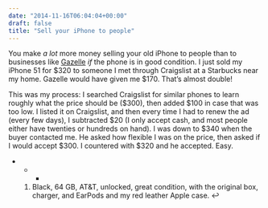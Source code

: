```yaml
---
date: "2014-11-16T06:04:04+00:00"
draft: false
title: "Sell your iPhone to people"
---
```

You make _a lot_ more money selling your old iPhone to people than to businesses like [Gazelle](http://gazelle.com) _if_ the phone is in good condition. I just sold my iPhone 51 for $320 to someone I met through Craigslist at a Starbucks near my home. Gazelle would have given me $170. That’s almost double!

This was my process: I searched Craigslist for similar phones to learn roughly what the price should be ($300), then added $100 in case that was too low. I listed it on Craigslist, and then every time I had to renew the ad (every few days), I subtracted $20 (I only accept cash, and most people either have twenties or hundreds on hand). I was down to $340 when the buyer contacted me. He asked how flexible I was on the price, then asked if I would accept $300. I countered with $320 and he accepted. Easy.

- * *

  1. Black, 64 GB, AT&T, unlocked, great condition, with the original box, charger, and EarPods and my red leather Apple case. ↩

